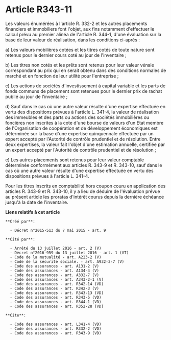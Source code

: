 # Article R343-11

Les valeurs énumérées à l'article R. 332-2 et les autres placements financiers et immobiliers font l'objet, aux fins
notamment d'effectuer le calcul prévu au premier alinéa de l'article R. 344-1, d'une évaluation sur la base de leur valeur de
réalisation, dans les conditions ci-après : 

a) Les valeurs mobilières cotées et les titres cotés de toute nature sont retenus pour le dernier cours coté au jour de
l'inventaire ; 

b) Les titres non cotés et les prêts sont retenus pour leur valeur vénale correspondant au prix qui en serait obtenu dans des
conditions normales de marché et en fonction de leur utilité pour l'entreprise ; 

c) Les actions de sociétés d'investissement à capital variable et les parts de fonds communs de placement sont retenues pour
le dernier prix de rachat publié au jour de l'inventaire ; 

d) Sauf dans le cas où une autre valeur résulte d'une expertise effectuée en vertu des dispositions prévues à l'article L.
341-4, la valeur de réalisation des immeubles et des parts ou actions des sociétés immobilières ou foncières non inscrites à
la cote d'une bourse de valeurs d'un Etat membre de l'Organisation de coopération et de développement économiques est
déterminée sur la base d'une expertise quinquennale effectuée par un expert accepté par l'Autorité de contrôle prudentiel et
de résolution. Entre deux expertises, la valeur fait l'objet d'une estimation annuelle, certifiée par un expert accepté par
l'Autorité de contrôle prudentiel et de résolution ; 

e) Les autres placements sont retenus pour leur valeur comptable déterminée conformément aux articles R. 343-9 et R. 343-10,
sauf dans le cas où une autre valeur résulte d'une expertise effectuée en vertu des dispositions prévues à l'article L.
341-4. 

Pour les titres inscrits en comptabilité hors coupon couru en application des articles R. 343-9 et R. 343-10, il y a lieu de
déduire de l'évaluation prévue au présent article les proratas d'intérêt courus depuis la dernière échéance jusqu'à la date
de l'inventaire.

**Liens relatifs à cet article**

	**Créé par**:

	  - Décret n°2015-513 du 7 mai 2015 - art. 9

	**Cité par**:

	  - Arrêté du 13 juillet 2016 - art. 2 (V)
	  - Décret n°2016-959 du 13 juillet 2016 - art. 1 (VT)
	  - Code de la mutualité - art. A223-2 (V)
	  - Code de la sécurité sociale. - art. A932-3-7 (V)
	  - Code des assurances - art. A131-2 (V)
	  - Code des assurances - art. A134-4 (V)
	  - Code des assurances - art. A332-7 (V)
	  - Code des assurances - art. A343-2-1 (V)
	  - Code des assurances - art. R342-14 (VD)
	  - Code des assurances - art. R342-3 (V)
	  - Code des assurances - art. R343-13 (VD)
	  - Code des assurances - art. R343-5 (VD)
	  - Code des assurances - art. R344-1 (VD)
	  - Code des assurances - art. R352-28 (VD)

	**Cite**:

	  - Code des assurances - art. L341-4 (VD)
	  - Code des assurances - art. R332-2 (VD)
	  - Code des assurances - art. R343-9 (VD)
